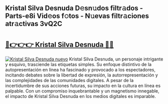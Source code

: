 ## Kristal Silva Desnuda D𝚎sn𝚞dos filtr𝚊dos - Parts-e8i Vid𝚎os f𝚘tos - N𝚞evas filtr𝚊ciones atr𝚊ctivas 3vQ2C

# <h2><a href="http://mb94c4.tromn.icu/?c=Kristal+Silva+Desnuda">🔗👉👉👉 Kristal Silva Desnuda 🔗🔗</a></h2>

[![Kristal Silva Desnuda nuevo](https://i.imgur.com/pEAQMta.gif)](http://mb94c4.tromn.icu/?c=Kristal+Silva+Desnuda)
Kristal Silva Desnuda, un personaje intrigante y esquivo, trasciende las etiquetas simples. Su enfoque distintivo de la autopresentación en línea ha fascinado y provocado a los espectadores, incitando debates sobre la libertad de expresión, la autorrepresentación y las complejidades de las comunidades digitales. A pesar de la incertidumbre de sus acciones futuras, su impacto en la cultura en línea es palpable. Con un compromiso inquebrantable y un magnetismo innegable, el impacto de Kristal Silva Desnuda en los medios digitales es imparable.
